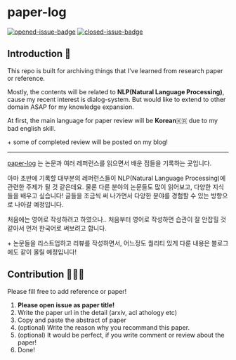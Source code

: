 # paper-log

[![opened-issue-badge](https://img.shields.io/github/issues/codertimo/paper-log)](https://github.com/codertimo/paper-log/issues)
[![closed-issue-badge](https://img.shields.io/github/issues-closed/codertimo/paper-log)](https://github.com/codertimo/paper-log/issues?utf8=%E2%9C%93&q=is%3Aissue+is%3Aclosed+)

## Introduction 👋

This repo is built for archiving things that I've learned from research paper or reference.

Mostly, the contents will be related to **NLP(Natural Language Processing)**, cause my recent interest is dialog-system.
But would like to extend to other domain ASAP for my knowledge expansion.

At first, the main language for paper review will be **Korean**🇰🇷 due to my bad english skill.

\+ some of completed review will be posted on my blog!

---

[paper-log](https://github.com/codertimo/paper-log) 는 논문과 여러 레퍼런스를 읽으면서 배운 점들을 기록하는 곳입니다.

아마 초반에 기록할 대부분의 레퍼런스들이 NLP(Natural Language Processing)에 관련한 주제가 될 것 같은데요.
물론 다른 분야의 논문들도 많이 읽어보고, 다양한 지식들을 배우고 싶습니다! 글들을 조금씩 써 나가면서 다양한 분야를 경험할 수 있는 방향으로 나아갈 예정입니다.

처음에는 영어로 작성하려고 하였으나.. 처음부터 영어로 작성하면 습관이 잘 안잡힐 것 같아서 먼저 한국어로 써보려고 합니다.

\+ 논문들을 리스트업하고 리뷰를 작성하면서, 어느정도 퀄리티 있게 다룬 내용은 블로그에도 같이 올릴 예정입니다!

## Contribution 🕵🏻‍♂️

Please fill free to add reference or paper!

1. **Please open issue as paper title!**
2. Write the paper url in the detail (arxiv, acl athology etc)
3. Copy and paste the abstract of paper
4. (optional) Write the reason why you recommand this paper.
5. (optional) It would be perfect, if you write comment or review about the paper!
6. Done!
